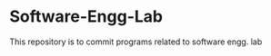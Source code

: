 Software-Engg-Lab
=================

This repository is to commit programs related to software engg. lab
